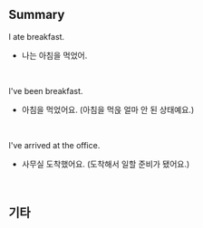## Summary

I ate breakfast.
- 나는 아침을 먹었어.

<br>

I've been breakfast.
- 아침을 먹었어요. (아침을 먹읁 얼마 안 된 상태예요.)

<br>

I've arrived at the office.
- 사무실 도착했어요. (도착해서 일할 준비가 됐어요.)

<br>

## 기타

